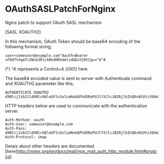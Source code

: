 OAuthSASLPatchForNginx
======================

Nginx patch to support OAuth SASL mechanism


[SASL XOAUTH2]

In this mechanism, OAuth Token should be base64 encoding of the following format string;
<pre><code>user=someuser@example.com^Aauth=Bearer vF9dft4qmTc2Nvb3RlckBhdHRhdmlzdGEuY29tCg==^A^A
</pre></code>

(*) ^A represents a Control+A (\001) here.  


The base64 encoded value is sent to server with Authenticate command and XOAUTH2 parameter like this;
<pre><code>AUTHENTICATE XOAUTH2 dXNlcj1zb21ldXNlckBleGFtcGxlLmNvbQFhdXRoPUJlYXJlciB2RjlkZnQ0cW1UYzJOdmIzUmxja0JoZEhSaGRtbHpkR0V1WTI5dENnPT0BAQo=
</pre></code>

HTTP headers below are used to communicate with the authentication server.
<pre><code>Auth-Method: oauth
Auth-User: someuser@example.com
Auth-Pass: dXNlcj1zb21ldXNlckBleGFtcGxlLmNvbQFhdXRoPUJlYXJlciB2RjlkZnQ0cW1UYzJOdmIzUmxja0JoZEhSaGRtbHpkR0V1WTI5dENnPT0BAQo=
Auth-Protocol: imap
</code></pre>

Detais about other headers are documented [here]http://nginx.org/en/docs/mail/ngx_mail_auth_http_module.html#protocol.
